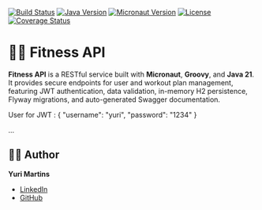 <!-- PROJECT BADGES -->
[![Build Status](https://img.shields.io/badge/build-passing-brightgreen.svg)](https://github.com/your-username/fitness-api/actions)
[![Java Version](https://img.shields.io/badge/java-21-blue.svg)](https://www.oracle.com/java/)
[![Micronaut Version](https://img.shields.io/badge/micronaut-4.x-green.svg)](https://micronaut.io/)
[![License](https://img.shields.io/badge/license-MIT-lightgrey.svg)](LICENSE)
[![Coverage Status](https://img.shields.io/badge/coverage-—-yellow.svg)](https://coveralls.io/)

# 🏋️‍♂️ Fitness API

**Fitness API** is a RESTful service built with **Micronaut**, **Groovy**, and **Java 21**. It provides secure endpoints for user and workout plan management, featuring JWT authentication, data validation, in-memory H2 persistence, Flyway migrations, and auto-generated Swagger documentation.

User for JWT :
{
  "username": "yuri",
  "password": "1234"
}

...

## 👨‍💻 Author

**Yuri Martins**  
- [LinkedIn](https://www.linkedin.com/in/codeyurimartins)  
- [GitHub](https://github.com/codeyuri1)
